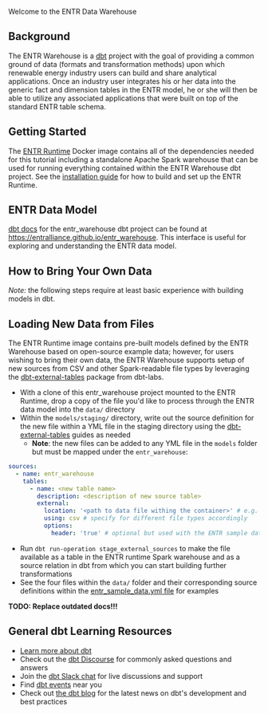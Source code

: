 Welcome to the ENTR Data Warehouse

## Background

The ENTR Warehouse is a [dbt](https://www.getdbt.com/) project with the goal of providing a common ground of data (formats and transformation methods) upon which renewable energy industry users can build and share analytical applications. Once an industry user integrates his or her data into the generic fact and dimension tables in the ENTR model, he or she will then be able to utilize any associated applications that were built on top of the standard ENTR table schema.

## Getting Started

The [ENTR Runtime](https://github.com/entralliance/entr_runtime) Docker image contains all of the dependencies needed for this tutorial including a standalone Apache Spark warehouse that can be used for running everything contained within the ENTR Warehouse dbt project. See the [installation guide](https://entralliance.github.io/install.html) for how to build and set up the ENTR Runtime.

## ENTR Data Model

[dbt docs](https://docs.getdbt.com/docs/building-a-dbt-project/documentation#overview) for the entr_warehouse dbt project can be found at https://entralliance.github.io/entr_warehouse. This interface is useful for exploring and understanding the ENTR data model.

## How to Bring Your Own Data

*Note:* the following steps require at least basic experience with building models in dbt.

## Loading New Data from Files

The ENTR Runtime image contains pre-built models defined by the ENTR Warehouse based on open-source example data; however, for users wishing to bring their own data, the ENTR Warehouse supports setup of new sources from CSV and other Spark-readable file types by leveraging the [dbt-external-tables](https://github.com/dbt-labs/dbt-external-tables/tree/main) package from dbt-labs.
* With a clone of this entr_warehouse project mounted to the ENTR Runtime, drop a copy of the file you'd like to process through the ENTR data model into the `data/` directory
* Within the `models/staging/` directory, write out the source definition for the new file within a YML file in the staging directory using the [dbt-external-tables](https://github.com/dbt-labs/dbt-external-tables/tree/main) guides as needed
    * **Note**: the new files can be added to any YML file in the `models` folder but must be mapped under the `entr_warehouse`:

```yaml
sources:
  - name: entr_warehouse
    tables:
      - name: <new table name>
        description: <description of new source table>
        external:
          location: '<path to data file withing the container>' # e.g. "/home/jovyan/src/entr_warehouse/data/la_haute_borne_plant_data_sample.csv" - this depends on where you've mounted the entr_warehouse dir in the container
          using: csv # specify for different file types accordingly
          options:
            header: 'true' # optional but used with the ENTR sample data
```

* Run `dbt run-operation stage_external_sources` to make the file available as a table in the ENTR runtime Spark warehouse and as a source relation in dbt from which you can start building further transformations
* See the four files within the `data/` folder and their corresponding source definitions within the [entr_sample_data.yml file](https://github.com/entralliance/entr_warehouse/blob/main/models/staging/entr_sample_data/entr_sample_data.yml) for examples

**TODO: Replace outdated docs!!!**
<!-- 
### Transforming New Data to ENTR Standard Formats

Once the new file is set as a source, you will need to transform the data into the standard ENTR fact table format - to build the dbt transformations, you'll need to define and map the dimensional components of the new data utilizing the standard ENTR dimension table formats.

#### 1. (Optional) Create an Intermediate Model to Facilitate Table Reshaping

* You'll likely notice that the initial step in the transformation of the example sources (files) is just performing type casting (see the examples within the models/staging/entr_sample_data/intermediate directory), e.g. the [int_entr_scada_sample__cast](https://github.com/entralliance/entr_warehouse/blob/main/models/staging/entr_sample_data/intermediate/int_entr_scada_sample__cast.sql) model, which just performs type casting on the raw data as a preliminary step
    * Prepares the data for reshaping/pivoting; we expect this will be a frequently necessary staging step for source files with tags corresponding to data types
    * Assignment of dimensional keys, e.g. in the [int_entr_era5_sample model](https://github.com/entralliance/entr_warehouse/blob/e3eeb3e693349a2a6297274d686ef7f884a5bc18/models/staging/entr_sample_data/intermediate/int_entr_era5_sample__cast.sql#L4-L5) - see below for further detail

#### 2. Establish Link Between New Facts and Dimensions

* For the assignment of dimensional foreign keys, which is required for all ENTR Warehouse fact tables in their current state, the ENTR dimensions must be extended. For example, if the data you're preparing is not from La Haute Borne, a new plant must be added as a record within the [seeds/seed_asset_plant](https://github.com/entralliance/entr_warehouse/blob/main/seeds/seed_asset_plant.csv) dbt CSV seed file in order for the transformations to run properly, and the same goes for the other dimensional data assignments.
    * **Note**: not every field within the dimensions will be useful or used in analyses or transformations, so it may be ok to leave some blank to start depending on your use case
* In addition to extending the seeded ENTR dimensions, it may be useful or necessary to seed mapping files that are specific to a source to facilitate the translation of data into ENTR vernacular; we expect this to most commonly be done for mapping identifiers in the data you bring to ENTR tag IDs within the ENTR dimension
    * For example, the following files map the example 4 La Haute Borne example data sets' fields to ENTR tags. These tables are used to join on the ENTR tag IDs to the appropriate fields once the source table has been reshaped/unpivoted to have the original column names in a field
        * [seed_la_haute_borne_era5_tag_map](https://github.com/entralliance/entr_warehouse/blob/main/seeds/seed_la_haute_borne_era5_tag_map.csv)
        * [seed_la_haute_borne_merra2_tag_map](https://github.com/entralliance/entr_warehouse/blob/main/seeds/seed_la_haute_borne_merra2_tag_map.csv)
        * [seed_la_haute_borne_scada_tag_map](https://github.com/entralliance/entr_warehouse/blob/main/seeds/seed_la_haute_borne_scada_tag_map.csv)
        * [seed_plant_data_tag_map](https://github.com/entralliance/entr_warehouse/blob/main/seeds/seed_plant_data_tag_map.csv)
    * **Note**: we don't yet have standards defined for creating new ENTR tags, but that functionality will be coming soon

#### 3. Align Staging Model with Associated ENTR Fact Table Schema

* Once all metadata about the new data from the newly loaded file is available, the last staging step is transforming the data into the relevant ENTR generic fact table schema, which can be found in this project's dbt docs, e.g. [fct_entr_wtg_scada](https://entralliance.github.io/entr_warehouse/#!/model/model.entr_warehouse.fct_entr_wtg_scada) for the generic wind turbine SCADA data fact table schema - the staging model [stg_entr_scada_sample](https://github.com/entralliance/entr_warehouse/blob/main/models/staging/entr_sample_data/stg_entr_scada_sample.sql) performs the final transformation on the example SCADA data from La Haute Borne to make it match the table schema of the fct_entr_wtg_scada model. The current generic ENTR fact tables are as follows:
    * [fct_entr_plant_data](https://entralliance.github.io/entr_warehouse/#!/model/model.entr_warehouse.fct_entr_plant_data)
    * [fct_entr_wtg_scada](https://entralliance.github.io/entr_warehouse/#!/model/model.entr_warehouse.fct_entr_wtg_scada)
    * [fct_entr_reanalysis_data](https://entralliance.github.io/entr_warehouse/#!/model/model.entr_warehouse.fct_entr_reanalysis_data)
        * **Note**: this model is a good example showing 2 staged data sets (the ERA5 and MERRA-2 La Haute Borne reanalysis data) flowing into the same generic ENTR fact table for guidance in the following step

#### 4. Add Newly Staged Data to ENTR Fact Table

Once a staging model has been created for your new source data that matches the associated generic ENTR fact table schema, you will just need to union that new staging model with the generic ENTR fact table to make the new data ready for consumption by ENTR-based applications. The [fct_entr_reanalysis_data](https://entralliance.github.io/entr_warehouse/#!/model/model.entr_warehouse.fct_entr_reanalysis_data) shows how multiple staging models are combined in the generic ENTR reanalysis model. -->


## General dbt Learning Resources

- [Learn more about dbt](https://docs.getdbt.com/docs/introduction)
- Check out the [dbt Discourse](https://discourse.getdbt.com/) for commonly asked questions and answers
- Join the [dbt Slack chat](http://slack.getdbt.com/) for live discussions and support
- Find [dbt events](https://events.getdbt.com) near you
- Check out [the dbt blog](https://blog.getdbt.com/) for the latest news on dbt's development and best practices
